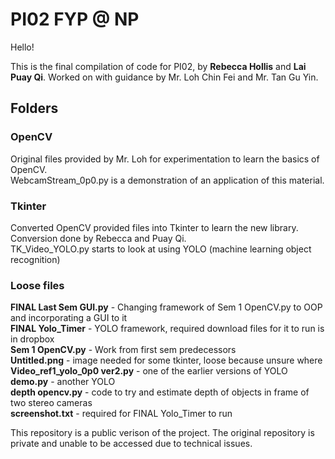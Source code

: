 # PI02 FYP @ NP
Hello!

This is the final compilation of code for PI02, by **Rebecca Hollis** and **Lai Puay Qi**.
Worked on with guidance by Mr. Loh Chin Fei and Mr. Tan Gu Yin. 

## Folders
### OpenCV
Original files provided by Mr. Loh for experimentation to learn the basics of OpenCV.   
WebcamStream_0p0.py is a demonstration of an application of this material.  
### Tkinter
Converted OpenCV provided files into Tkinter to learn the new library. Conversion done by Rebecca and Puay Qi.   
TK_Video_YOLO.py starts to look at using YOLO (machine learning object recognition)
### Loose files
**FINAL Last Sem GUI.py** - Changing framework of Sem 1 OpenCV.py to OOP and incorporating a GUI to it   
**FINAL Yolo_Timer** - YOLO framework, required download files for it to run is in dropbox  
**Sem 1 OpenCV.py** - Work from first sem predecessors  
**Untitled.png** - image needed for some tkinter, loose because unsure where   
**Video_ref1_yolo_0p0 ver2.py** - one of the earlier versions of YOLO  
**demo.py** - another YOLO  
**depth opencv.py** - code to try and estimate depth of objects in frame of two stereo cameras  
**screenshot.txt** - required for FINAL Yolo_Timer to run

This repository is a public verison of the project. The original repository is private and unable to be accessed due to technical issues.
